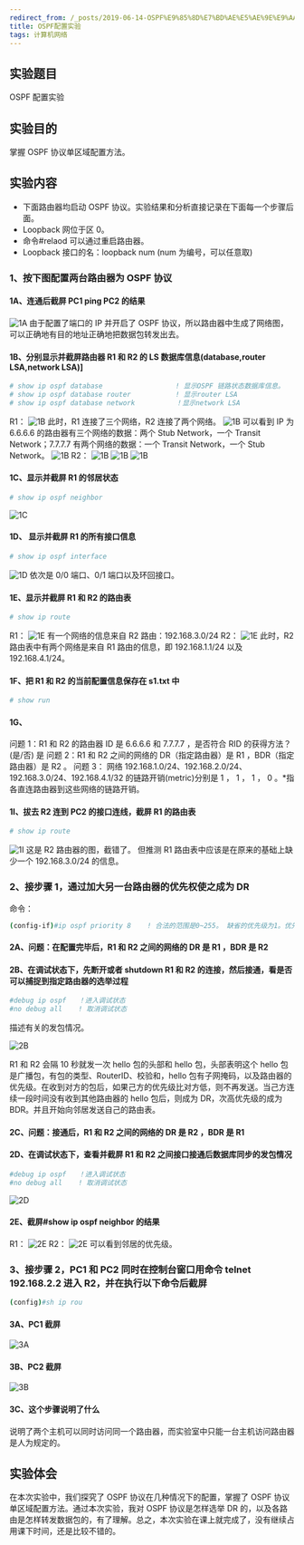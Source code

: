 ```yaml
---
redirect_from: /_posts/2019-06-14-OSPF%E9%85%8D%E7%BD%AE%E5%AE%9E%E9%AA%8C/
title: OSPF配置实验
tags: 计算机网络
---
```


## 实验题目

OSPF 配置实验

## 实验目的

掌握 OSPF 协议单区域配置方法。

## 实验内容

- 下面路由器均启动 OSPF 协议。实验结果和分析直接记录在下面每一个步骤后面。
- Loopback 网位于区 0。
- 命令#relaod 可以通过重启路由器。
- Loopback 接口的名：loopback num (num 为编号，可以任意取)

### 1、按下图配置两台路由器为 OSPF 协议

#### 1A、连通后截屏 PC1 ping PC2 的结果

![1A](https://Mizuno-Ai.wu-kan.cn/assets/image/2019/2019-06-14-1.jpg)
由于配置了端口的 IP 并开启了 OSPF 协议，所以路由器中生成了网络图，可以正确地有目的地址正确地把数据包转发出去。

#### 1B、分别显示并截屏路由器 R1 和 R2 的 LS 数据库信息(database,router LSA,network LSA)]

```bash
# show ip ospf database                  ! 显示OSPF 链路状态数据库信息。
# show ip ospf database router           ! 显示router LSA
# show ip ospf database network          ！显示network LSA
```

R1：
![1B](https://Mizuno-Ai.wu-kan.cn/assets/image/2019/2019-06-14-2.jpg)
此时，R1 连接了三个网络，R2 连接了两个网络。
![1B](https://Mizuno-Ai.wu-kan.cn/assets/image/2019/2019-06-14-3.jpg)
可以看到 IP 为 6.6.6.6 的路由器有三个网络的数据：两个 Stub Network，一个 Transit Network；7.7.7.7 有两个网络的数据：一个 Transit Network，一个 Stub Network。
![1B](https://Mizuno-Ai.wu-kan.cn/assets/image/2019/2019-06-14-4.jpg)
R2：
![1B](https://Mizuno-Ai.wu-kan.cn/assets/image/2019/2019-06-14-5.jpg)
![1B](https://Mizuno-Ai.wu-kan.cn/assets/image/2019/2019-06-14-6.jpg)
![1B](https://Mizuno-Ai.wu-kan.cn/assets/image/2019/2019-06-14-7.jpg)

#### 1C、显示并截屏 R1 的邻居状态

```bash
# show ip ospf neighbor
```

![1C](https://Mizuno-Ai.wu-kan.cn/assets/image/2019/2019-06-14-8.jpg)

#### 1D、 显示并截屏 R1 的所有接口信息

```bash
# show ip ospf interface
```

![1D](https://Mizuno-Ai.wu-kan.cn/assets/image/2019/2019-06-14-9.jpg)
依次是 0/0 端口、0/1 端口以及环回接口。

#### 1E、显示并截屏 R1 和 R2 的路由表

```bash
# show ip route
```

R1：
![1E](https://Mizuno-Ai.wu-kan.cn/assets/image/2019/2019-06-14-10.jpg)
有一个网络的信息来自 R2 路由：192.168.3.0/24
R2：
![1E](https://Mizuno-Ai.wu-kan.cn/assets/image/2019/2019-06-14-11.jpg)
此时，R2 路由表中有两个网络是来自 R1 路由的信息，即 192.168.1.1/24 以及 192.168.4.1/24。

#### 1F、把 R1 和 R2 的当前配置信息保存在 s1.txt 中

```bash
# show run
```

#### 1G、

问题 1：R1 和 R2 的路由器 ID 是 6.6.6.6 和 7.7.7.7 ，是否符合 RID 的获得方法？(是/否) 是
问题 2：R1 和 R2 之间的网络的 DR（指定路由器）是 R1 ，BDR（指定路由器）是 R2 。
问题 3： 网络 192.168.1.0/24、192.168.2.0/24、192.168.3.0/24、192.168.4.1/32 的链路开销(metric)分别是 1 ， 1 ， 1 ， 0 。\*指各直连路由器到这些网络的链路开销。

#### 1I、拔去 R2 连到 PC2 的接口连线，截屏 R1 的路由表

```bash
# show ip route
```

![1I](https://Mizuno-Ai.wu-kan.cn/assets/image/2019/2019-06-14-12.jpg)
这是 R2 路由器的图，截错了。
但推测 R1 路由表中应该是在原来的基础上缺少一个 192.168.3.0/24 的信息。

### 2、接步骤 1，通过加大另一台路由器的优先权使之成为 DR

命令：

```bash
(config-if)#ip ospf priority 8    ! 合法的范围是0~255。 缺省的优先级为1。优先级为0不参与选举DR
```

#### 2A、问题：在配置完毕后，R1 和 R2 之间的网络的 DR 是 R1 ，BDR 是 R2

#### 2B、在调试状态下，先断开或者 shutdown R1 和 R2 的连接，然后接通，看是否可以捕捉到指定路由器的选举过程

```bash
#debug ip ospf   ！进入调试状态
#no debug all    ! 取消调试状态
```

描述有关的发包情况。

![2B](https://Mizuno-Ai.wu-kan.cn/assets/image/2019/2019-06-14-13.jpg)

R1 和 R2 会隔 10 秒就发一次 hello 包的头部和 hello 包，头部表明这个 hello 包是广播包，有包的类型、RouterID、校验和，hello 包有子网掩码，以及路由器的优先级。在收到对方的包后，如果己方的优先级比对方低，则不再发送。当己方连续一段时间没有收到其他路由器的 hello 包后，则成为 DR，次高优先级的成为 BDR。并且开始向邻居发送自己的路由表。

#### 2C、问题：接通后，R1 和 R2 之间的网络的 DR 是 R2 ，BDR 是 R1

#### 2D、在调试状态下，查看并截屏 R1 和 R2 之间接口接通后数据库同步的发包情况

```bash
#debug ip ospf   ！进入调试状态
#no debug all    ! 取消调试状态
```

![2D](https://Mizuno-Ai.wu-kan.cn/assets/image/2019/2019-06-14-14.jpg)

#### 2E、截屏#show ip ospf neighbor 的结果

R1：
![2E](https://Mizuno-Ai.wu-kan.cn/assets/image/2019/2019-06-14-15.jpg)
R2：
![2E](https://Mizuno-Ai.wu-kan.cn/assets/image/2019/2019-06-14-16.jpg)
可以看到邻居的优先级。

### 3、接步骤 2，PC1 和 PC2 同时在控制台窗口用命令 telnet 192.168.2.2 进入 R2，并在执行以下命令后截屏

```bash
(config)#sh ip rou
```

#### 3A、PC1 截屏

![3A](https://Mizuno-Ai.wu-kan.cn/assets/image/2019/2019-06-14-17.jpg)

#### 3B、PC2 截屏

![3B](https://Mizuno-Ai.wu-kan.cn/assets/image/2019/2019-06-14-18.jpg)

#### 3C、这个步骤说明了什么

说明了两个主机可以同时访问同一个路由器，而实验室中只能一台主机访问路由器是人为规定的。

## 实验体会

在本次实验中，我们探究了 OSPF 协议在几种情况下的配置，掌握了 OSPF 协议单区域配置方法。通过本次实验，我对 OSPF 协议是怎样选举 DR 的，以及各路由是怎样转发数据包的，有了理解。总之，本次实验在课上就完成了，没有继续占用课下时间，还是比较不错的。
